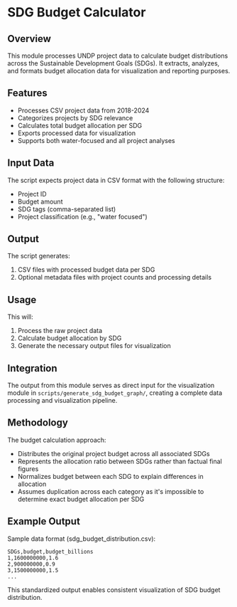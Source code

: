 # SDG Budget Calculator

## Overview
This module processes UNDP project data to calculate budget distributions across the Sustainable Development Goals (SDGs). It extracts, analyzes, and formats budget allocation data for visualization and reporting purposes.

## Features
- Processes CSV project data from 2018-2024
- Categorizes projects by SDG relevance
- Calculates total budget allocation per SDG
- Exports processed data for visualization
- Supports both water-focused and all project analyses

## Input Data
The script expects project data in CSV format with the following structure:
- Project ID
- Budget amount
- SDG tags (comma-separated list)
- Project classification (e.g., "water focused")

## Output
The script generates:
1. CSV files with processed budget data per SDG
2. Optional metadata files with project counts and processing details

## Usage
This will:
1. Process the raw project data
2. Calculate budget allocation by SDG
3. Generate the necessary output files for visualization

## Integration
The output from this module serves as direct input for the visualization module in `scripts/generate_sdg_budget_graph/`, creating a complete data processing and visualization pipeline.

## Methodology
The budget calculation approach:
- Distributes the original project budget across all associated SDGs
- Represents the allocation ratio between SDGs rather than factual final figures
- Normalizes budget between each SDG to explain differences in allocation
- Assumes duplication across each category as it's impossible to determine exact budget allocation per SDG

## Example Output
Sample data format (sdg_budget_distribution.csv):
```
SDGs,budget,budget_billions
1,1600000000,1.6
2,900000000,0.9
3,1500000000,1.5
...
```

This standardized output enables consistent visualization of SDG budget distribution.
